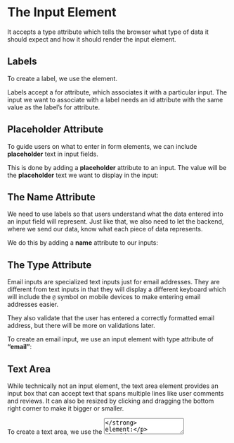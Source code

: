 # The Input Element

It accepts a type attribute which tells the browser what type of data it should expect and how it should render the input element.

## Labels

To create a label, we use the <label> element.

Labels accept a for attribute, which associates it with a particular input. The input we want to associate with a label needs an id attribute with the same value as the label’s for attribute.

## Placeholder Attribute

To guide users on what to enter in form elements, we can include **placeholder** text in input fields.

This is done by adding a **placeholder** attribute to an input. The value will be the **placeholder** text we want to display in the input:

## The Name Attribute

We need to use labels so that users understand what the data entered into an input field will represent. Just like that, we also need to let the backend, where we send our data, know what each piece of data represents.

We do this by adding a **name** attribute to our inputs:

## The Type Attribute

Email inputs are specialized text inputs just for email addresses. They are different from text inputs in that they will display a different keyboard which will include the `@` symbol on mobile devices to make entering email addresses easier.

They also validate that the user has entered a correctly formatted email address, but there will be more on validations later.

To create an email input, we use an input element with type attribute of **“email”**:

## Text Area

While technically not an input element, the text area element provides an input box that can accept text that spans multiple lines like user comments and reviews. It can also be resized by clicking and dragging the bottom right corner to make it bigger or smaller.

To create a text area, we use the **<textarea>** element:

## Select Dropdown

The select element renders a **dropdown** list where users can select an option. Syntactically, select elements have similar markup to unordered lists. The select element wraps option elements which are the options that can be selected.

To create a select **dropdown**, we use the <select> element. Any options we want to display within the select element are defined using **<option>** elements:

All the option elements need to have a value attribute. This value will be sent to the server when the form is submitted.

We may also split the list of options into groups using the **<optgroup>** element. The **optgroup** element takes a label attribute which the browser uses as the label for each group:

## Radio Buttons

Select dropdowns are great for saving space on the page when we have an extensive list of options we want users to choose from. However, when we have a smaller list of 5 or fewer options to choose from, it is often a better user experience to have them displayed on the page instead of hidden behind a dropdown.

In this case, we can use radio buttons. Radio buttons allow us to create multiple options that the user can choose one of. To create radio buttons, we use the ever adaptable input element again with a type attribute of **“radio”**:

## Checkboxes

**Checkboxes** are similar to radio buttons in that they allow users to choose from a set of predefined options. But unlike radio buttons, they allow multiple options to be selected at once.

To create a **checkbox**, we use the input element with a type attribute of **“checkbox”**:

# Organizing Form Elements

## Fieldset Element

The **fieldset** element is a container element that allows us to group related form inputs into one logical unit.

To create a **fieldset**, we use the **<fieldset>** element. Whatever form inputs we want to group together go within the opening and closing fieldset tags:

## Legend

The legend element is used to give field sets a heading or caption so the user can see what a grouping of inputs is for.

To create a legend, we use the **<legend>** element with the text we want to display within its opening and closing tags. A legend should always come right after an opening fieldset tag:

# Resources

[Resources]

[Resources]: https://web.dev/learn/forms/javascript/
